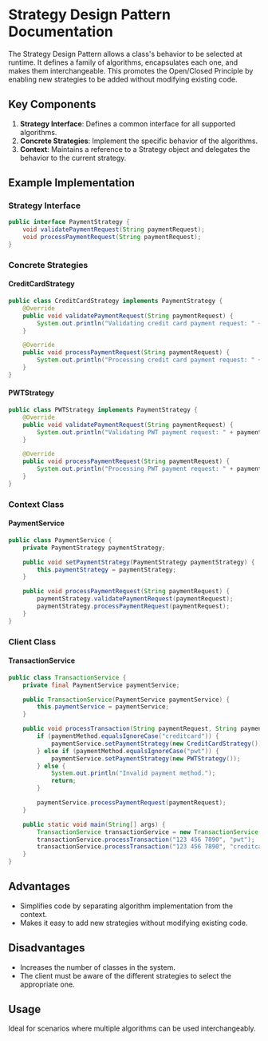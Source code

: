 # Strategy Design Pattern Documentation

The Strategy Design Pattern allows a class's behavior to be selected at runtime. It defines a family of algorithms, encapsulates each one, and makes them interchangeable. This promotes the Open/Closed Principle by enabling new strategies to be added without modifying existing code.

## Key Components
1. **Strategy Interface**: Defines a common interface for all supported algorithms.
2. **Concrete Strategies**: Implement the specific behavior of the algorithms.
3. **Context**: Maintains a reference to a Strategy object and delegates the behavior to the current strategy.

## Example Implementation

### Strategy Interface
```java
public interface PaymentStrategy {
    void validatePaymentRequest(String paymentRequest);
    void processPaymentRequest(String paymentRequest);
}
```

### Concrete Strategies
#### CreditCardStrategy
```java
public class CreditCardStrategy implements PaymentStrategy {
    @Override
    public void validatePaymentRequest(String paymentRequest) {
        System.out.println("Validating credit card payment request: " + paymentRequest);
    }

    @Override
    public void processPaymentRequest(String paymentRequest) {
        System.out.println("Processing credit card payment request: " + paymentRequest);
    }
}
```

#### PWTStrategy
```java
public class PWTStrategy implements PaymentStrategy {
    @Override
    public void validatePaymentRequest(String paymentRequest) {
        System.out.println("Validating PWT payment request: " + paymentRequest);
    }

    @Override
    public void processPaymentRequest(String paymentRequest) {
        System.out.println("Processing PWT payment request: " + paymentRequest);
    }
}
```

### Context Class
#### PaymentService
```java
public class PaymentService {
    private PaymentStrategy paymentStrategy;

    public void setPaymentStrategy(PaymentStrategy paymentStrategy) {
        this.paymentStrategy = paymentStrategy;
    }

    public void processPaymentRequest(String paymentRequest) {
        paymentStrategy.validatePaymentRequest(paymentRequest);
        paymentStrategy.processPaymentRequest(paymentRequest);
    }
}
```

### Client Class
#### TransactionService
```java
public class TransactionService {
    private final PaymentService paymentService;

    public TransactionService(PaymentService paymentService) {
        this.paymentService = paymentService;
    }

    public void processTransaction(String paymentRequest, String paymentMethod) {
        if (paymentMethod.equalsIgnoreCase("creditcard")) {
            paymentService.setPaymentStrategy(new CreditCardStrategy());
        } else if (paymentMethod.equalsIgnoreCase("pwt")) {
            paymentService.setPaymentStrategy(new PWTStrategy());
        } else {
            System.out.println("Invalid payment method.");
            return;
        }

        paymentService.processPaymentRequest(paymentRequest);
    }

    public static void main(String[] args) {
        TransactionService transactionService = new TransactionService(new PaymentService());
        transactionService.processTransaction("123 456 7890", "pwt");
        transactionService.processTransaction("123 456 7890", "creditcard");
    }
}
```

## Advantages
- Simplifies code by separating algorithm implementation from the context.
- Makes it easy to add new strategies without modifying existing code.

## Disadvantages
- Increases the number of classes in the system.
- The client must be aware of the different strategies to select the appropriate one.

## Usage
Ideal for scenarios where multiple algorithms can be used interchangeably.